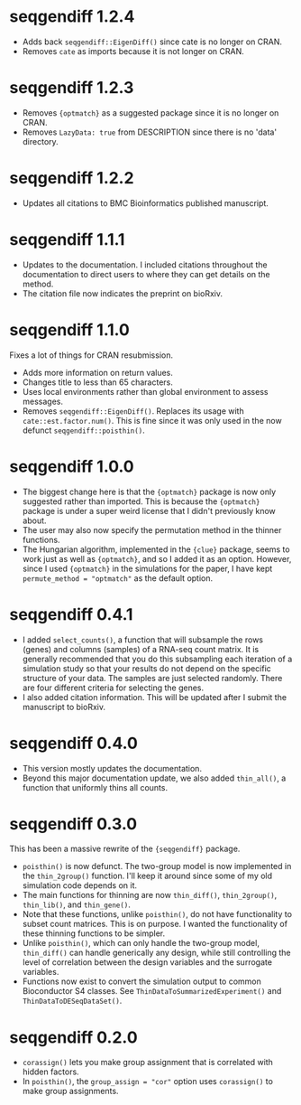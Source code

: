 # seqgendiff 1.2.4

- Adds back `seqgendiff::EigenDiff()` since cate is no longer on CRAN.
- Removes `cate` as imports because it is not longer on CRAN.

# seqgendiff 1.2.3

- Removes `{optmatch}` as a suggested package since it is no longer on CRAN.
- Removes `LazyData: true` from DESCRIPTION since there is no 'data' directory.

# seqgendiff 1.2.2

- Updates all citations to BMC Bioinformatics published manuscript.

# seqgendiff 1.1.1

- Updates to the documentation. I included citations throughout the documentation to direct users to where they can get details on the method.
- The citation file now indicates the preprint on bioRxiv.

# seqgendiff 1.1.0

Fixes a lot of things for CRAN resubmission.

- Adds more information on return values.
- Changes title to less than 65 characters.
- Uses local environments rather than global environment to assess
  messages.
- Removes `seqgendiff::EigenDiff()`. Replaces its usage 
  with `cate::est.factor.num()`. This is fine since it was only 
  used in the now defunct `seqgendiff::poisthin()`.

# seqgendiff 1.0.0

- The biggest change here is that the `{optmatch}` package is now only
  suggested rather than imported. This is because the `{optmatch}` package
  is under a super weird license that I didn't previously know about.
- The user may also now specify the permutation method in the thinner
  functions.
- The Hungarian algorithm, implemented in the `{clue}` package, seems to
  work just as well as `{optmatch}`, and so I added it as an
  option. However, since I used `{optmatch}` in the simulations for the
  paper, I have kept `permute_method = "optmatch"` as the default
  option.

# seqgendiff 0.4.1

- I added `select_counts()`, a function that will subsample the rows (genes)
  and columns (samples) of a RNA-seq count matrix. It is generally
  recommended that you do this subsampling each iteration of a simulation
  study so that your results do not depend on the specific structure of
  your data. The samples are just selected randomly. There are four different
  criteria for selecting the genes.
- I also added citation information. This will be updated after I submit
  the manuscript to bioRxiv.

# seqgendiff 0.4.0

- This version mostly updates the documentation. 
- Beyond this major documentation update, we also added `thin_all()`, 
  a function that uniformly thins all counts.

# seqgendiff 0.3.0

This has been a massive rewrite of the `{seqgendiff}` package.

- `poisthin()` is now defunct. The two-group model is now implemented in
  the `thin_2group()` function. I'll keep it around since some of my old
  simulation code depends on it.
- The main functions for thinning are now `thin_diff()`, `thin_2group()`, 
  `thin_lib()`, and `thin_gene()`.
- Note that these functions, unlike `poisthin()`, do not have functionality to
  subset count matrices. This is on purpose. I wanted the functionality
  of these thinning functions to be simpler.
- Unlike `poisthin()`, which can only handle the two-group model, `thin_diff()`
  can handle generically any design, while still controlling the level of 
  correlation between the design variables and the surrogate variables.
- Functions now exist to convert the simulation output to common 
  Bioconductor S4 classes. See `ThinDataToSummarizedExperiment()` 
  and `ThinDataToDESeqDataSet()`.

# seqgendiff 0.2.0

- `corassign()` lets you make group assignment that is correlated with hidden factors.
- In `poisthin()`, the `group_assign = "cor"` option uses `corassign()` to make group assignments.
